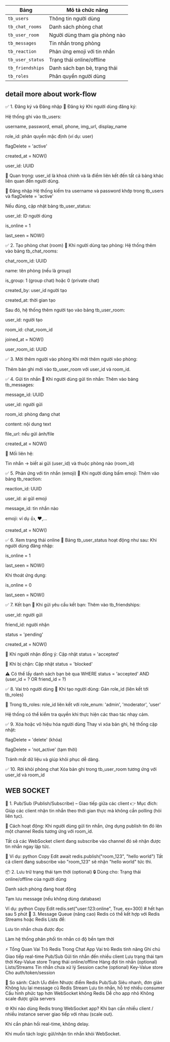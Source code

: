 
| Bảng             | Mô tả chức năng               |
| ---------------- | ----------------------------- |
| `tb_users`       | Thông tin người dùng          |
| `tb_chat_rooms`  | Danh sách phòng chat          |
| `tb_user_room`   | Người dùng tham gia phòng nào |
| `tb_messages`    | Tin nhắn trong phòng          |
| `tb_reaction`    | Phản ứng emoji với tin nhắn   |
| `tb_user_status` | Trạng thái online/offline     |
| `tb_friendships` | Danh sách bạn bè, trạng thái  |
| `tb_roles`       | Phân quyền người dùng         |


## detail more about work-flow

✅ 1. Đăng ký và Đăng nhập
🔹 Đăng ký
Khi người dùng đăng ký:

Hệ thống ghi vào tb_users:

username, password, email, phone, img_url, display_name

role_id: phân quyền mặc định (ví dụ: user)

flagDelete = 'active'

created_at = NOW()

user_id: UUID

🎯 Quan trọng: user_id là khoá chính và là điểm liên kết đến tất cả bảng khác liên quan đến người dùng.

🔹 Đăng nhập
Hệ thống kiểm tra username và password khớp trong tb_users và flagDelete = 'active'

Nếu đúng, cập nhật bảng tb_user_status:

user_id: ID người dùng

is_online = 1

last_seen = NOW()

✅ 2. Tạo phòng chat (room)
🔹 Khi người dùng tạo phòng:
Hệ thống thêm vào bảng tb_chat_rooms:

chat_room_id: UUID

name: tên phòng (nếu là group)

is_group: 1 (group chat) hoặc 0 (private chat)

created_by: user_id người tạo

created_at: thời gian tạo

Sau đó, hệ thống thêm người tạo vào bảng tb_user_room:

user_id: người tạo

room_id: chat_room_id

joined_at = NOW()

user_room_id: UUID

✅ 3. Mời thêm người vào phòng
Khi mời thêm người vào phòng:

Thêm bản ghi mới vào tb_user_room với user_id và room_id.

✅ 4. Gửi tin nhắn
🔹 Khi người dùng gửi tin nhắn:
Thêm vào bảng tb_messages:

message_id: UUID

user_id: người gửi

room_id: phòng đang chat

content: nội dung text

file_url: nếu gửi ảnh/file

created_at = NOW()

🔗 Mối liên hệ:

Tin nhắn → biết ai gửi (user_id) và thuộc phòng nào (room_id)

✅ 5. Phản ứng với tin nhắn (emoji)
🔹 Khi người dùng bấm emoji:
Thêm vào bảng tb_reaction:

reaction_id: UUID

user_id: ai gửi emoji

message_id: tin nhắn nào

emoji: ví dụ 👍, ❤️,...

created_at = NOW()

✅ 6. Xem trạng thái online
🔹 Bảng tb_user_status hoạt động như sau:
Khi người dùng đăng nhập:

is_online = 1

last_seen = NOW()

Khi thoát ứng dụng:

is_online = 0

last_seen = NOW()

✅ 7. Kết bạn
🔹 Khi gửi yêu cầu kết bạn:
Thêm vào tb_friendships:

user_id: người gửi

friend_id: người nhận

status = 'pending'

created_at = NOW()

🔹 Khi người nhận đồng ý:
Cập nhật status = 'accepted'

🔹 Khi bị chặn:
Cập nhật status = 'blocked'

⚠️ Có thể lấy danh sách bạn bè qua WHERE status = 'accepted' AND (user_id = ? OR friend_id = ?)

✅ 8. Vai trò người dùng
🔹 Khi tạo người dùng:
Gán role_id (liên kết tới tb_roles)

🔹 Trong tb_roles:
role_id liên kết với role_enum: 'admin', 'moderator', 'user'

Hệ thống có thể kiểm tra quyền khi thực hiện các thao tác nhạy cảm.

✅ 9. Xóa hoặc vô hiệu hóa người dùng
Thay vì xóa bản ghi, hệ thống cập nhật:

flagDelete = 'delete' (khóa)

flagDelete = 'not_active' (tạm thời)

Tránh mất dữ liệu và giúp khôi phục dễ dàng.

✅ 10. Rời khỏi phòng chat
Xóa bản ghi trong tb_user_room tương ứng với user_id và room_id


## WEB SOCKET

🔁 1. Pub/Sub (Publish/Subscribe) – Giao tiếp giữa các client
👉 Mục đích:
Giúp các client nhận tin nhắn theo thời gian thực mà không cần polling (hỏi liên tục).

🔧 Cách hoạt động:
Khi người dùng gửi tin nhắn, ứng dụng publish tin đó lên một channel Redis tương ứng với room_id.

Tất cả các WebSocket client đang subscribe vào channel đó sẽ nhận được tin nhắn ngay lập tức.

💬 Ví dụ:
python
Copy
Edit
await redis.publish("room_123", "hello world")
Tất cả client đang subscribe vào "room_123" sẽ nhận "hello world" tức thì.

📦 2. Lưu trữ trạng thái tạm thời (optional)
🔒 Dùng cho:
Trạng thái online/offline của người dùng

Danh sách phòng đang hoạt động

Tạm lưu message (nếu không dùng database)

Ví dụ:
python
Copy
Edit
redis.set("user:123:online", True, ex=300)  # hết hạn sau 5 phút
🧠 3. Message Queue (nâng cao)
Redis có thể kết hợp với Redis Streams hoặc Redis Lists để:

Lưu tin nhắn chưa được đọc

Làm hệ thống phân phối tin nhắn có độ bền tạm thời

⚡ Tổng Quan Vai Trò Redis Trong Chat App
Vai trò	Redis tính năng	Ghi chú
Giao tiếp real-time	Pub/Sub	Gửi tin nhắn đến nhiều client
Lưu trạng thái tạm thời	Key-Value store	Trạng thái online/offline
Hàng đợi tin nhắn (optional)	Lists/Streams	Tin nhắn chưa xử lý
Session cache (optional)	Key-Value store	Cho auth/token/session

📌 So sánh:
Cách	Ưu điểm	Nhược điểm
Redis Pub/Sub	Siêu nhanh, đơn giản	Không lưu lại message cũ
Redis Stream	Lưu tin nhắn, hỗ trợ nhiều consumer	Cấu hình phức tạp hơn
WebSocket không Redis	Dễ cho app nhỏ	Không scale được giữa servers

🌐 Khi nào dùng Redis trong WebSocket app?
Khi bạn cần nhiều client / nhiều instance server giao tiếp với nhau (scale out).

Khi cần phản hồi real-time, không delay.

Khi muốn tách logic gửi/nhận tin nhắn khỏi WebSocket.


